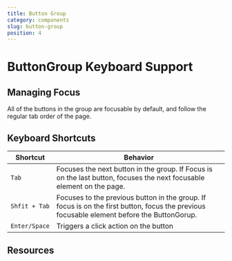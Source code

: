 ```yaml
---
title: Button Group
category: components
slug: button-group
position: 4
---
```

# ButtonGroup Keyboard Support

## Managing Focus

All of the buttons in the group are focusable by default, and follow the regular tab order of the page.

## Keyboard Shortcuts

| Shortcut | Behavior |
|----------|----------|
| `Tab`| Focuses the next button in the group. If Focus is on the last button, focuses the next focusable element on the page. |
| `Shfit + Tab`| Focuses to the previous button in the group. If focus is on the first button, focus the previous focusable element before the ButtonGorup. |
| `Enter/Space`| Triggers a click action on the button |

## Resources
